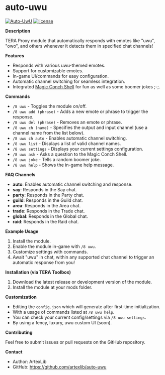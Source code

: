 # auto-uwu

[![Auto-UwU](https://img.shields.io/badge/auto--uwu-latest-brown)](https://github.com/artexlib/auto-uwu) 
[![license](https://img.shields.io/badge/license-MIT-blue)](https://github.com/artexlib/auto-uwu/blob/main/LICENSE)

**Description**

TERA Proxy module that automatically responds with emotes like "uwu", "owo", and others whenever it detects them in specified chat channels!  

**Features**

* Responds with various uwu-themed emotes.
* Support for customizable emotes.
* In-game UI/commands for easy configuration.
* Automatic channel switching for seamless integration.
* Integrated [Magic Conch Shell](https://deconimus.github.io/magic-conch-shell/) for fun as well as some boomer jokes ;-;.

**Commands**

* `/8 uwu` - Toggles the module on/off.
* `/8 uwu add (phrase)` - Adds a new emote or phrase to trigger the response.
* `/8 uwu del (phrase)` - Removes an emote or phrase.
* `/8 uwu ch (name)`  - Specifies the output and input channel (use a channel name from the list below). 
* `/8 uwu ch auto` - Enables automatic channel switching.
* `/8 uwu list` - Displays a list of valid channel names.
* `/8 uwu settings` - Displays your current settings configuration.
* `/8 uwu ask` - Asks a question to the Magic Conch Shell.
* `/8 uwu joke` - Tells a random boomer joke.
* `/8 uwu help` - Shows the in-game help message.

**FAQ Channels**

* **auto**: Enables automatic channel switching and response.
* **say**: Responds in the Say chat.
* **party**: Responds in the Party chat. 
* **guild**: Responds in the Guild chat. 
* **area**: Responds in the Area chat.
* **trade**: Responds in the Trade chat.
* **global**:  Responds in the Global chat.
* **raid**: Responds in the Raid chat. 

**Example Usage**

1. Install the module.
2. Enable the module in-game with `/8 uwu`.
3. Customize settings with commands.
4. Await "uwu" in chat, within any supported chat channel to trigger an automatic response from you!

**Installation (via TERA Toolbox)**

1. Download the latest release or development version of the module.
2. Install the module at your mods folder.

**Customization**

* Editing the `config.json` which will generate after first-time initialization.
* With a usage of commands listed at `/8 uwu help`.
* You can check your current config/settings via `/8 uwu settings`.
* By using a fency, luxury, uwu custom UI (soon).

**Contributing**

Feel free to submit issues or pull requests on the GitHub repository.

**Contact**

* Author: ArtexLib
* GitHub: https://github.com/artexlib/auto-uwu